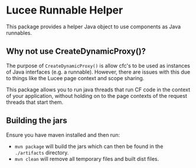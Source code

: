 # Lucee Runnable Helper

This package provides a helper Java object to use components as Java runnables.

## Why not use CreateDynamicProxy()?

The purpose of `CreateDynamicProxy()` is allow cfc's to be used as instances of Java interfaces (e.g. a runnable). However, there are issues with this due to things like the Lucee page context and scope sharing.

This package allows you to run java threads that run CF code in the context of your application, without holding on to the page contexts of the request threads that start them.

## Building the jars

Ensure you have maven installed and then run: 

* `mvn package` will build the jars which can then be found in the `./artifacts` directory.
* `mvn clean` will remove all temporary files and built dist files.